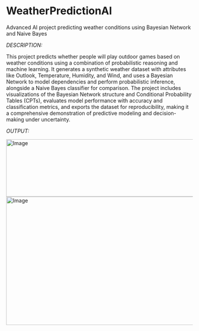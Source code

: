 # WeatherPredictionAI
Advanced AI project predicting weather conditions using Bayesian Network and Naive Bayes

*DESCRIPTION:*

This project predicts whether people will play outdoor games based on weather conditions using a combination of probabilistic reasoning and machine learning. It generates a synthetic weather dataset with attributes like Outlook, Temperature, Humidity, and Wind, and uses a Bayesian Network to model dependencies and perform probabilistic inference, alongside a Naive Bayes classifier for comparison. The project includes visualizations of the Bayesian Network structure and Conditional Probability Tables (CPTs), evaluates model performance with accuracy and classification metrics, and exports the dataset for reproducibility, making it a comprehensive demonstration of predictive modeling and decision-making under uncertainty.

*OUTPUT:*

<img width="682" height="155" alt="Image" src="https://github.com/user-attachments/assets/3bd5c711-2497-40d8-8c2c-f396076c2c4e" />

<img width="571" height="347" alt="Image" src="https://github.com/user-attachments/assets/5b850700-56cd-46df-a205-59c3f8de85e1" />
